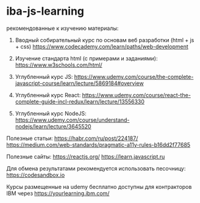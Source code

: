 # iba-js-learning
рекомендованные к изучению материалы:

1) Вводный собирательный курс по основам веб разработки (html + js + css)
https://www.codecademy.com/learn/paths/web-development

2) Изучение стандарта html (с примерами и заданиями):
https://www.w3schools.com/html/

3) Углубленный курс JS:
https://www.udemy.com/course/the-complete-javascript-course/learn/lecture/5869184#overview

4) Углубленный курс React:
https://www.udemy.com/course/react-the-complete-guide-incl-redux/learn/lecture/13556330

5) Углубленный курс NodeJS:
https://www.udemy.com/course/understand-nodejs/learn/lecture/3645520 


Полезные статьи:
https://habr.com/ru/post/224187/
https://medium.com/web-standards/pragmatic-a11y-rules-b16dd2f77685

Полезные сайты:
https://reactjs.org/ 
https://learn.javascript.ru

Для обмена результатами рекомендуется использовать песочницу:
https://codesandbox.io

Курсы размещенные на udemy бесплатно доступны для контракторов IBM через https://yourlearning.ibm.com/ 